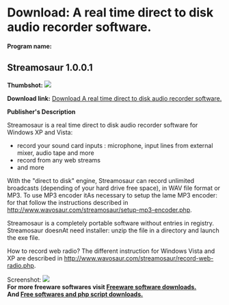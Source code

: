 # Download: A real time direct to disk audio recorder software.

**Program name:**

## Streamosaur 1.0.0.1

  
**Thumbshot:** ![](http://www.freewarefiles.com/screenshot/streamosaur_md.jpg)   
  
**Download link:** [Download A real time direct to disk audio recorder software.](http://freesoftwares.boysofts.com/Streamosaur_program_45776.html)  
  


**Publisher's Description**  
  


Streamosaur is a real time direct to disk audio recorder software for Windows XP and Vista: 

  * record your sound card inputs : microphone, input lines from external mixer, audio tape and more 
  * record from any web streams 
  * and more 

With the "direct to disk" engine, Streamosaur can record unlimited broadcasts (depending of your hard drive free space), in WAV file format or MP3. To use MP3 encoder itAs necessary to setup the lame MP3 encoder: for that follow the instructions described in <http://www.wavosaur.com/streamosaur/setup-mp3-encoder.php>.

Streamosaur is a completely portable software without entries in registry. Streamosaur doesnAt need installer: unzip the file in a directory and launch the exe file.

How to record web radio? The different instruction for Windows Vista and XP are described in <http://www.wavosaur.com/streamosaur/record-web-radio.php>.

  
  
Screenshot: ![](http://www.freewarefiles.com/screenshot/streamosaur.jpg)   
**For more freeware softwares visit [Freeware software downloads.](http://freesoftwares.boysofts.com/)**   
**And [Free softwares and php script downloads.](http://www.boysofts.com/)**
